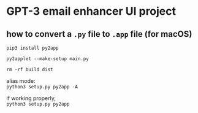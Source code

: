 # GPT-3 email enhancer UI project

## how to convert a `.py` file to `.app` file (for macOS)

``pip3 install py2app``

``py2applet --make-setup main.py``

``rm -rf build dist``

alias mode:  
``python3 setup.py py2app -A``

if working properly,  
``python3 setup.py py2app``
